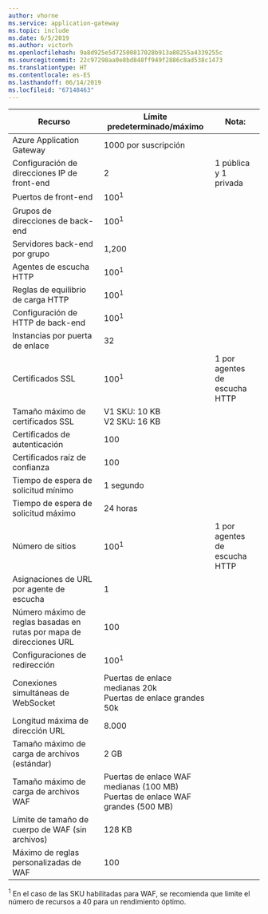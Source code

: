 ```yaml
---
author: vhorne
ms.service: application-gateway
ms.topic: include
ms.date: 6/5/2019
ms.author: victorh
ms.openlocfilehash: 9a8d925e5d72500817028b913a80255a4339255c
ms.sourcegitcommit: 22c97298aa0e8bd848ff949f2886c8ad538c1473
ms.translationtype: HT
ms.contentlocale: es-ES
ms.lasthandoff: 06/14/2019
ms.locfileid: "67148463"
---
```

| Recurso | Límite predeterminado/máximo | Nota: |
| --- | --- | --- |
| Azure Application Gateway |1000 por suscripción | |
| Configuración de direcciones IP de front-end |2 |1 pública y 1 privada |
| Puertos de front-end |100<sup>1</sup> | |
| Grupos de direcciones de back-end |100<sup>1</sup> | |
| Servidores back-end por grupo |1,200 | |
| Agentes de escucha HTTP |100<sup>1</sup> | |
| Reglas de equilibrio de carga HTTP |100<sup>1</sup> | |
| Configuración de HTTP de back-end |100<sup>1</sup> | |
| Instancias por puerta de enlace |32 | |
| Certificados SSL |100<sup>1</sup> |1 por agentes de escucha HTTP |
| Tamaño máximo de certificados SSL |V1 SKU: 10 KB<br>V2 SKU: 16 KB| |
| Certificados de autenticación |100 | |
| Certificados raíz de confianza |100 | |
| Tiempo de espera de solicitud mínimo |1 segundo | |
| Tiempo de espera de solicitud máximo |24 horas | |
| Número de sitios |100<sup>1</sup> |1 por agentes de escucha HTTP |
| Asignaciones de URL por agente de escucha |1 | |
| Número máximo de reglas basadas en rutas por mapa de direcciones URL|100||
| Configuraciones de redirección |100<sup>1</sup>| |
| Conexiones simultáneas de WebSocket |Puertas de enlace medianas 20k<br> Puertas de enlace grandes 50k| |
| Longitud máxima de dirección URL|8\.000||
| Tamaño máximo de carga de archivos (estándar) |2 GB | |
| Tamaño máximo de carga de archivos WAF |Puertas de enlace WAF medianas (100 MB)<br>Puertas de enlace WAF grandes (500 MB)| |
| Límite de tamaño de cuerpo de WAF (sin archivos)|128 KB||
|Máximo de reglas personalizadas de WAF|100||

<sup>1</sup> En el caso de las SKU habilitadas para WAF, se recomienda que limite el número de recursos a 40 para un rendimiento óptimo.
